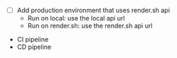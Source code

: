 - [ ] Add production environment that uses render.sh api
  - Run on local: use the local api url
  - Run on render.sh: use the render.sh api url 
- CI pipeline
- CD pipeline
